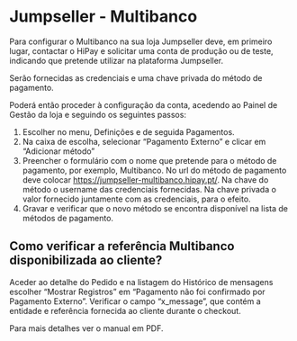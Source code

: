 # Jumpseller - Multibanco 

Para configurar o Multibanco na sua loja Jumpseller deve, em primeiro lugar, contactar o HiPay e
solicitar uma conta de produção ou de teste, indicando que pretende utilizar na plataforma
Jumpseller.

Serão fornecidas as credenciais e uma chave privada do método de pagamento.

Poderá então proceder à configuração da conta, acedendo ao Painel de Gestão da loja e seguindo
os seguintes passos:

1. Escolher no menu, Definições e de seguida Pagamentos.
2. Na caixa de escolha, selecionar “Pagamento Externo” e clicar em “Adicionar método”
3. Preencher o formulário com o nome que pretende para o método de pagamento, por exemplo, Multibanco. No url do método de pagamento deve colocar https://jumpseller-multibanco.hipay.pt/. Na chave do método o username das credenciais fornecidas. Na chave privada o valor fornecido juntamente com as credenciais, para o efeito.
4. Gravar e verificar que o novo método se encontra disponível na lista de métodos de pagamento.

## Como verificar a referência Multibanco disponibilizada ao cliente?

Aceder ao detalhe do Pedido e na listagem do Histórico de mensagens escolher “Mostrar Registros” em “Pagamento não foi confirmado por Pagamento Externo”. Verificar o campo “x_message”, que contém a entidade e referência fornecida ao cliente durante o checkout.

Para mais detalhes ver o manual em PDF.

